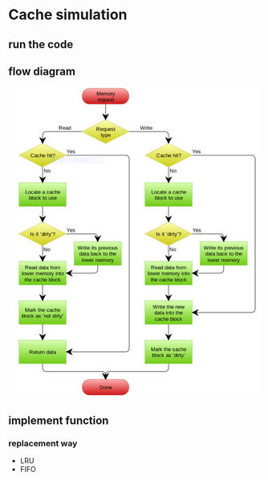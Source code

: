 # Cache simulation

## run the code

## flow diagram

![plot](./image.png)

## implement function

### replacement way
- LRU
- FIFO